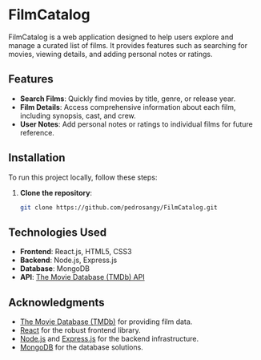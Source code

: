 # FilmCatalog

FilmCatalog is a web application designed to help users explore and manage a curated list of films. It provides features such as searching for movies, viewing details, and adding personal notes or ratings.

## Features

- **Search Films**: Quickly find movies by title, genre, or release year.
- **Film Details**: Access comprehensive information about each film, including synopsis, cast, and crew.
- **User Notes**: Add personal notes or ratings to individual films for future reference.

## Installation

To run this project locally, follow these steps:

1. **Clone the repository**:

   ```bash
   git clone https://github.com/pedrosangy/FilmCatalog.git

## Technologies Used

- **Frontend**: React.js, HTML5, CSS3
- **Backend**: Node.js, Express.js
- **Database**: MongoDB
- **API**: [The Movie Database (TMDb) API](https://www.themoviedb.org/documentation/api)

## Acknowledgments

- [The Movie Database (TMDb)](https://www.themoviedb.org/) for providing film data.
- [React](https://reactjs.org/) for the robust frontend library.
- [Node.js](https://nodejs.org/) and [Express.js](https://expressjs.com/) for the backend infrastructure.
- [MongoDB](https://www.mongodb.com/) for the database solutions.
